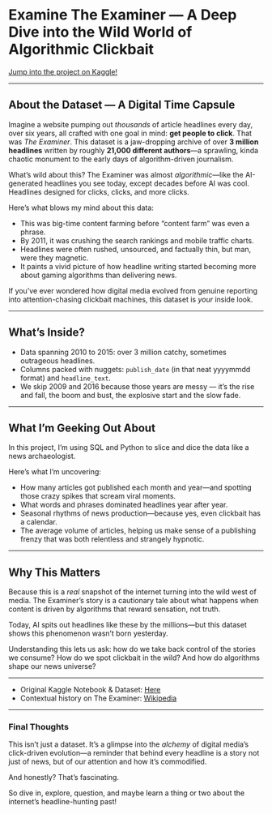 # Examine The Examiner — A Deep Dive into the Wild World of Algorithmic Clickbait

[Jump into the project on Kaggle!](https://www.kaggle.com/code/sunayanasmoro/examine-the-examiner)

---

## About the Dataset — A Digital Time Capsule

Imagine a website pumping out *thousands* of article headlines every day, over six years, all crafted with one goal in mind: **get people to click**. That was *The Examiner*. This dataset is a jaw-dropping archive of over **3 million headlines** written by roughly **21,000 different authors**—a sprawling, kinda chaotic monument to the early days of algorithm-driven journalism.

What’s wild about this? The Examiner was almost *algorithmic*—like the AI-generated headlines you see today, except decades before AI was cool. Headlines designed for clicks, clicks, and more clicks.

Here’s what blows my mind about this data:

- This was big-time content farming before “content farm” was even a phrase.
- By 2011, it was crushing the search rankings and mobile traffic charts.
- Headlines were often rushed, unsourced, and factually thin, but man, were they magnetic.
- It paints a vivid picture of how headline writing started becoming more about gaming algorithms than delivering news.

If you’ve ever wondered how digital media evolved from genuine reporting into attention-chasing clickbait machines, this dataset is *your* inside look.

---

## What’s Inside?

- Data spanning 2010 to 2015: over 3 million catchy, sometimes outrageous headlines.
- Columns packed with nuggets: `publish_date` (in that neat yyyymmdd format) and `headline_text`.
- We skip 2009 and 2016 because those years are messy — it’s the rise and fall, the boom and bust, the explosive start and the slow fade.

---

## What I’m Geeking Out About

In this project, I’m using SQL and Python to slice and dice the data like a news archaeologist.

Here’s what I’m uncovering:

- How many articles got published each month and year—and spotting those crazy spikes that scream viral moments.
- What words and phrases dominated headlines year after year.
- Seasonal rhythms of news production—because yes, even clickbait has a calendar.
- The average volume of articles, helping us make sense of a publishing frenzy that was both relentless and strangely hypnotic.

---

## Why This Matters

Because this is a *real* snapshot of the internet turning into the wild west of media. The Examiner’s story is a cautionary tale about what happens when content is driven by algorithms that reward sensation, not truth.

Today, AI spits out headlines like these by the millions—but this dataset shows this phenomenon wasn’t born yesterday.

Understanding this lets us ask: how do we take back control of the stories we consume? How do we spot clickbait in the wild? And how do algorithms shape our news universe?

---


- Original Kaggle Notebook & Dataset: [Here](https://www.kaggle.com/code/sunayanasmoro/examine-the-examiner)  
- Contextual history on The Examiner: [Wikipedia](https://en.wikipedia.org/wiki/Examiner.com)  

---

### Final Thoughts

This isn’t just a dataset. It’s a glimpse into the *alchemy* of digital media’s click-driven evolution—a reminder that behind every headline is a story not just of news, but of our attention and how it’s commodified. 

And honestly? That’s fascinating.

So dive in, explore, question, and maybe learn a thing or two about the internet’s headline-hunting past!


